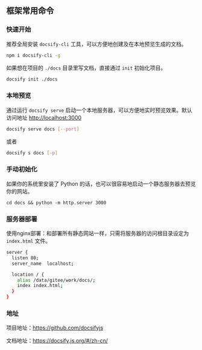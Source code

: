 ## 框架常用命令

### 快速开始

推荐全局安装 `docsify-cli` 工具，可以方便地创建及在本地预览生成的文档。 

```bash
npm i docsify-cli -g
```

 如果想在项目的 `./docs` 目录里写文档，直接通过 `init` 初始化项目。 

```bash
docsify init ./docs
```



### 本地预览

 通过运行 `docsify serve` 启动一个本地服务器，可以方便地实时预览效果。默认访问地址 [http://localhost:3000](http://localhost:3000/) 

```bash
docsify serve docs [--port]
```

或者

```bash
docsify s docs [-p]
```



### 手动初始化

 如果你的系统里安装了 Python 的话，也可以很容易地启动一个静态服务器去预览你的网站。 

```
cd docs && python -m http.server 3000
```



### 服务器部署

使用nginx部署：和部署所有静态网站一样，只需将服务器的访问根目录设定为 `index.html` 文件。 

```bash
server {
  listen 80;
  server_name  localhost;

  location / {
    alias /data/gitee/work/docs/;
    index index.html;
  }
}
```



### 地址

项目地址：https://github.com/docsifyjs

文档地址：https://docsify.js.org/#/zh-cn/